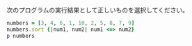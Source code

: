 次のプログラムの実行結果として正しいものを選択してください。
```ruby
numbers = [3, 4, 6, 1, 10, 2, 5, 8, 7, 9]
numbers.sort {|num1, num2| num1 <=> num2}
p numbers
```
